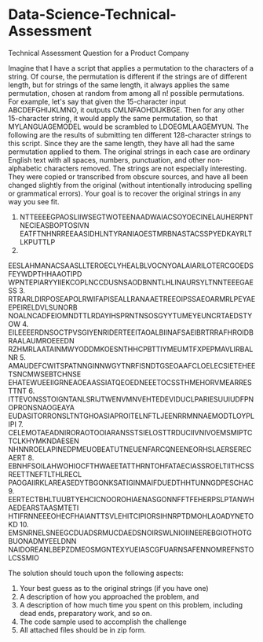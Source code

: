 # Data-Science-Technical-Assessment
Technical Assessment Question for a Product Company


Imagine that I have a script that applies a permutation to the characters of a string. Of course,
the permutation is different if the strings are of different length, but for strings of the same
length, it always applies the same permutation, chosen at random from among all n! possible
permutations. For example, let's say that given the 15-character input ABCDEFGHIJKLMNO, it
outputs CMLNFAOHDIJKBGE. Then for any other 15-character string, it would apply the same
permutation, so that MYLANGUAGEMODEL would be scrambled to LDOEGMLAAGEMYUN.
The following are the results of submitting ten different 128-character strings to this
script. Since they are the same length, they have all had the same permutation applied to
them. The original strings in each case are ordinary English text with all spaces, numbers,
punctuation, and other non-alphabetic characters removed. The strings are not especially
interesting. They were copied or transcribed from obscure sources, and have all been changed
slightly from the original (without intentionally introducing spelling or grammatical
errors). Your goal is to recover the original strings in any way you see fit.

1. NTTEEEEGPAOSLIIWSEGTWOTEENAADWAIACSOYOECINELAUHERPNTNECIEASBOPTOSIVN
EATFTNHNRREEAASIDHLNTYRANIAOESTMRBNASTACSSPYEDKAYRLTLKPUTTLP
2.
EESLAHMANACSAASLLTEROECLYHEALBLVOCNYOALAIARILOTERCGOEDSFEYWDPTHHAAOTIPD
WPNTEPIARYYIIEKCOPLNCCDUSNSAODBNNTLHLINAURSYLTNNTEEEGAESS
3.
RTRARLDIRPOSEAPOLRWIFAPISEALLRANAAETREEOIPSSAEOARMRLPEYAEEPEIRELDVLSUNORB
NOALNCADFEIOMNDTTLRDAYIHSPRNTNSOSGYYTUMEYEUNCRTAEDSTYOW
4.
EILEEEERDNSOCTPVSGIYENRIDERTEEITAOALBIINAFSAEIBRTRRAFHROIDBRAALAUMROEEEDN
RZHMRLAATAINMWYODDMKOESNTHHCPBTTIYMEUMTFXPEPMAVLIRBALNR
5.
AMAUDEFCWITSPATNNGINNWGYTNRFISNDTGSEOAAFCLOELECSIETEHEETSNCMWSEBTCHNSE
EHATEWUEEIIGRNEAOEAASSIATQEOEDNEEETOCSSTHMEHORVMEARRESTTNT
6.
ITTEVONSSTOIGNTANLSRIJTWENVMNVEHTEDEVIDUCLPARIESUUIUDFPNOPRONSNAOGEAYA
EUDASITORRONSLTNTGHOASIAPROITELNFTLJEENRRMNNAEMODTLOYPLIPI
7.
CELEMOTAEADNIRORAOTOOIARANSSTSIELOSTTRDUCIIVNIVOEMSMIPTCTCLKHYMKNDAESEN
NHNNROELAPINEDPMEUOBEATUTNEUENFARCQNEENEORHSLAERSERECAERT
8.
EBNHFSOILAHWOHIOCFTHWAEETATTHRNTOHFATAECIASSROELTIITHCSSREETTNEFTLTHLRECL
PAOGAIIRKLAREASEDYTBGONKSATIGINMAIFDUEDTHHTUNNGDPESCHAC
9.
EERTECTBHLTUUBTYEHCICNOOROHIAENASGONNFFTFEHERPSLPTANWHAEDEARSTAASMTETI
HTIFRNNEEEOHECFHAIANTTSVLEHITCIPIORSIHNRPTDMOHLAOADYNETOKD
10.
EMSNRNELSNEEGCDUADSRMUCDAEDSNOIRSWLNIOIINEEREBGIOTHOTGBUONADMYEELDNN
NAIDOREANLBEPZDMEOSMGNTEXYUEIASCGFUARNSAFENNOMREFNSTOLCSSMIO


The solution should touch upon the following aspects:
1. Your best guess as to the original strings (if you have one)
2. A description of how you approached the problem, and
3. A description of how much time you spent on this problem, including dead ends,
preparatory work, and so on.
4. The code sample used to accomplish the challenge
5. All attached files should be in zip form.

